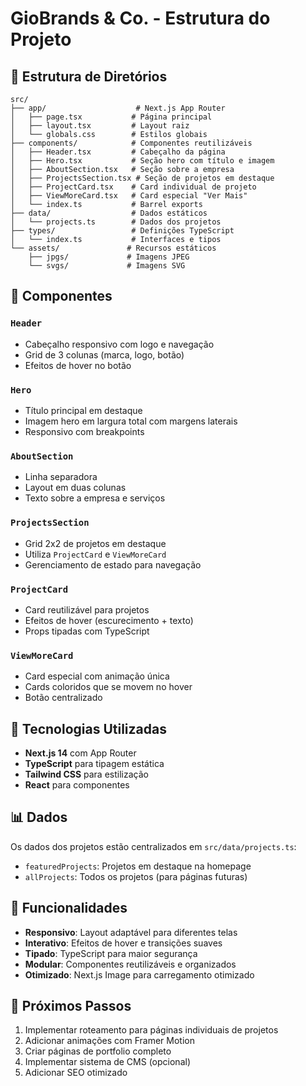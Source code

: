 # GioBrands & Co. - Estrutura do Projeto

## 📁 Estrutura de Diretórios

```
src/
├── app/                    # Next.js App Router
│   ├── page.tsx           # Página principal
│   ├── layout.tsx         # Layout raiz
│   └── globals.css        # Estilos globais
├── components/            # Componentes reutilizáveis
│   ├── Header.tsx         # Cabeçalho da página
│   ├── Hero.tsx           # Seção hero com título e imagem
│   ├── AboutSection.tsx   # Seção sobre a empresa
│   ├── ProjectsSection.tsx # Seção de projetos em destaque
│   ├── ProjectCard.tsx    # Card individual de projeto
│   ├── ViewMoreCard.tsx   # Card especial "Ver Mais"
│   └── index.ts           # Barrel exports
├── data/                  # Dados estáticos
│   └── projects.ts        # Dados dos projetos
├── types/                 # Definições TypeScript
│   └── index.ts           # Interfaces e tipos
└── assets/               # Recursos estáticos
    ├── jpgs/             # Imagens JPEG
    └── svgs/             # Imagens SVG
```

## 🧩 Componentes

### `Header`

- Cabeçalho responsivo com logo e navegação
- Grid de 3 colunas (marca, logo, botão)
- Efeitos de hover no botão

### `Hero`

- Título principal em destaque
- Imagem hero em largura total com margens laterais
- Responsivo com breakpoints

### `AboutSection`

- Linha separadora
- Layout em duas colunas
- Texto sobre a empresa e serviços

### `ProjectsSection`

- Grid 2x2 de projetos em destaque
- Utiliza `ProjectCard` e `ViewMoreCard`
- Gerenciamento de estado para navegação

### `ProjectCard`

- Card reutilizável para projetos
- Efeitos de hover (escurecimento + texto)
- Props tipadas com TypeScript

### `ViewMoreCard`

- Card especial com animação única
- Cards coloridos que se movem no hover
- Botão centralizado

## 🔧 Tecnologias Utilizadas

- **Next.js 14** com App Router
- **TypeScript** para tipagem estática
- **Tailwind CSS** para estilização
- **React** para componentes

## 📊 Dados

Os dados dos projetos estão centralizados em `src/data/projects.ts`:

- `featuredProjects`: Projetos em destaque na homepage
- `allProjects`: Todos os projetos (para páginas futuras)

## 🎨 Funcionalidades

- **Responsivo**: Layout adaptável para diferentes telas
- **Interativo**: Efeitos de hover e transições suaves
- **Tipado**: TypeScript para maior segurança
- **Modular**: Componentes reutilizáveis e organizados
- **Otimizado**: Next.js Image para carregamento otimizado

## 🚀 Próximos Passos

1. Implementar roteamento para páginas individuais de projetos
2. Adicionar animações com Framer Motion
3. Criar páginas de portfolio completo
4. Implementar sistema de CMS (opcional)
5. Adicionar SEO otimizado
